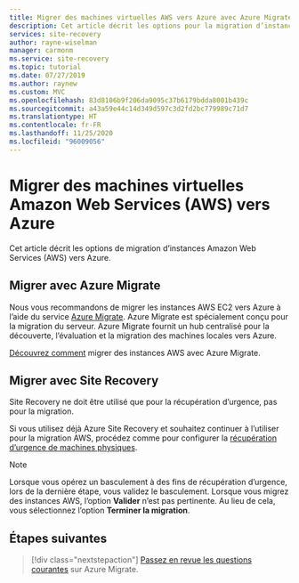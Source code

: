 ```yaml
---
title: Migrer des machines virtuelles AWS vers Azure avec Azure Migrate
description: Cet article décrit les options pour la migration d’instances AWS vers Azure, et recommande Azure Migrate.
services: site-recovery
author: rayne-wiselman
manager: carmonm
ms.service: site-recovery
ms.topic: tutorial
ms.date: 07/27/2019
ms.author: raynew
ms.custom: MVC
ms.openlocfilehash: 83d8106b9f206da9095c37b6179bdda8001b439c
ms.sourcegitcommit: a43a59e44c14d349d597c3d2fd2bc779989c71d7
ms.translationtype: HT
ms.contentlocale: fr-FR
ms.lasthandoff: 11/25/2020
ms.locfileid: "96009056"
---
```

# <a name="migrate-amazon-web-services-aws-vms-to-azure"></a>Migrer des machines virtuelles Amazon Web Services (AWS) vers Azure

Cet article décrit les options de migration d’instances Amazon Web Services (AWS) vers Azure.

## <a name="migrate-with-azure-migrate"></a>Migrer avec Azure Migrate

Nous vous recommandons de migrer les instances AWS EC2 vers Azure à l’aide du service [Azure Migrate](../migrate/migrate-services-overview.md). Azure Migrate est spécialement conçu pour la migration du serveur. Azure Migrate fournit un hub centralisé pour la découverte, l’évaluation et la migration des machines locales vers Azure.

[Découvrez comment](../migrate/tutorial-migrate-aws-virtual-machines.md) migrer des instances AWS avec Azure Migrate. 


## <a name="migrate-with-site-recovery"></a>Migrer avec Site Recovery

Site Recovery ne doit être utilisé que pour la récupération d’urgence, pas pour la migration.

Si vous utilisez déjà Azure Site Recovery et souhaitez continuer à l’utiliser pour la migration AWS, procédez comme pour configurer la [récupération d’urgence de machines physiques](physical-azure-disaster-recovery.md).


> [!NOTE]
> Lorsque vous opérez un basculement à des fins de récupération d’urgence, lors de la dernière étape, vous validez le basculement. Lorsque vous migrez des instances AWS, l’option **Valider** n’est pas pertinente. Au lieu de cela, vous sélectionnez l’option **Terminer la migration**. 

## <a name="next-steps"></a>Étapes suivantes

> [!div class="nextstepaction"]
> [Passez en revue les questions courantes](../migrate/resources-faq.md) sur Azure Migrate.
